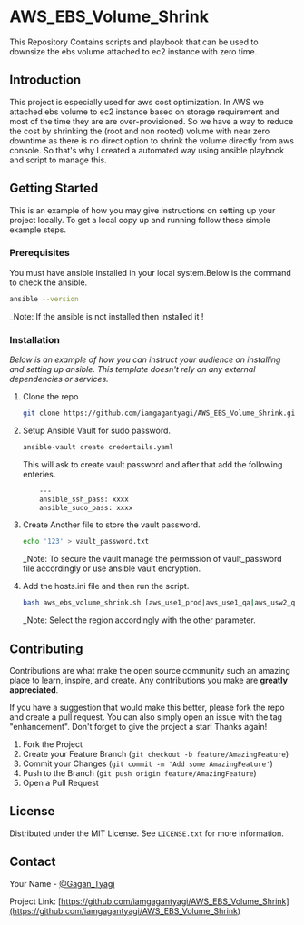 # AWS_EBS_Volume_Shrink
This Repository Contains scripts and playbook that can be used to downsize the ebs volume attached to ec2 instance with zero time.

<!-- Introduction -->
## Introduction

This project is especially used for aws cost optimization. In AWS we attached ebs volume to ec2 instance based on storage requirement and most of the time they are are over-provisioned. So we have a way to reduce the cost by shrinking the (root and non rooted) volume with near zero downtime as there is no direct option to shrink the volume directly from aws console. So that's why I created a automated way using ansible playbook and script to manage this.


<!-- GETTING STARTED -->
## Getting Started

This is an example of how you may give instructions on setting up your project locally.
To get a local copy up and running follow these simple example steps.

### Prerequisites

You must have ansible installed in your local system.Below is the command to check the ansible.
  ```sh
  ansible --version
  ```

_Note: If the ansible is not installed then installed it !

### Installation

_Below is an example of how you can instruct your audience on installing and setting up ansible. This template doesn't rely on any external dependencies or services._

1. Clone the repo
   ```sh
   git clone https://github.com/iamgagantyagi/AWS_EBS_Volume_Shrink.git
   ```
2. Setup Ansible Vault for sudo password. 
   ```sh
   ansible-vault create credentails.yaml
   ```
   This will ask to create vault password and after that add the following enteries.
   
   ```sh
       ---
       ansible_ssh_pass: xxxx
       ansible_sudo_pass: xxxx
   ```
4. Create Another file to store the vault password.
   ```sh
   echo '123' > vault_password.txt
   ```
   _Note: To secure the vault manage the permission of vault_password file accordingly or use ansible vault encryption. 

5. Add the hosts.ini file and then run the script.
   ```sh
   bash aws_ebs_volume_shrink.sh [aws_use1_prod|aws_use1_qa|aws_usw2_qa|aws_usw2_prod] [volume-shrink]
   ```
   _Note: Select the region accordingly with the other parameter.


<!-- CONTRIBUTING -->
## Contributing

Contributions are what make the open source community such an amazing place to learn, inspire, and create. Any contributions you make are **greatly appreciated**.

If you have a suggestion that would make this better, please fork the repo and create a pull request. You can also simply open an issue with the tag "enhancement".
Don't forget to give the project a star! Thanks again!

1. Fork the Project
2. Create your Feature Branch (`git checkout -b feature/AmazingFeature`)
3. Commit your Changes (`git commit -m 'Add some AmazingFeature'`)
4. Push to the Branch (`git push origin feature/AmazingFeature`)
5. Open a Pull Request

<!-- LICENSE -->
## License

Distributed under the MIT License. See `LICENSE.txt` for more information.

<!-- CONTACT -->
## Contact

Your Name - [@Gagan_Tyagi](https://twitter.com/gtyagi017)

Project Link: [https://github.com/iamgagantyagi/AWS_EBS_Volume_Shrink](https://github.com/iamgagantyagi/AWS_EBS_Volume_Shrink)

